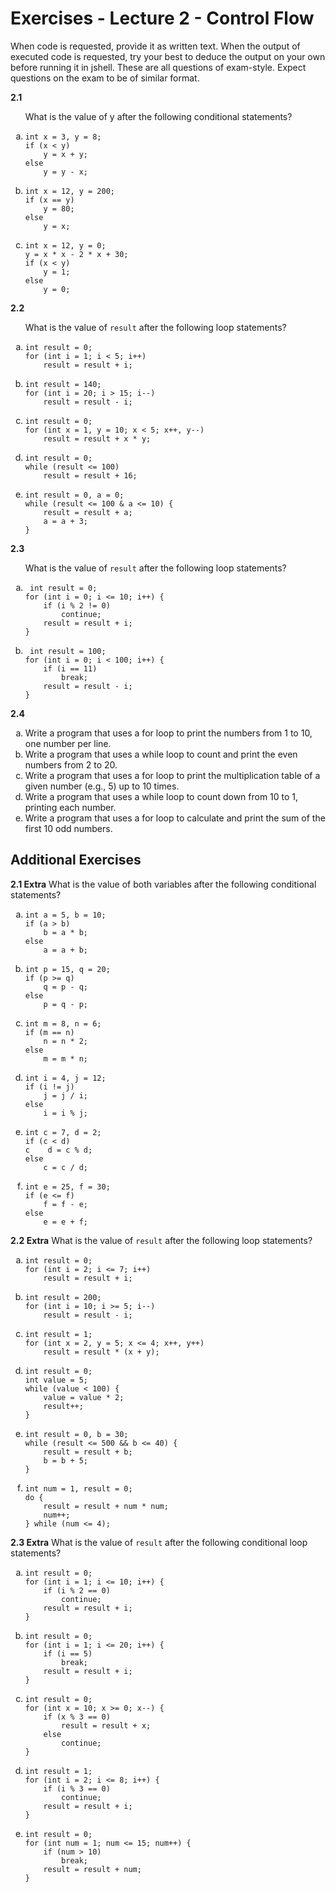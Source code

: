 # Exercises - Lecture 2 - Control Flow
When code is requested, provide it as written text. When the output of executed code is requested, try your best to deduce the output on your own before running it in jshell. These are all questions of exam-style. Expect questions on the exam to be of similar format. 

<b>2.1</b>
<ol type="a">
What is the value of y after the following conditional statements? 
<li><pre><code>int x = 3, y = 8;
if (x < y)
    y = x + y;
else
    y = y - x;
</code></pre></li>

<li><pre><code>int x = 12, y = 200;
if (x == y)
    y = 80;
else
    y = x;
</code></pre></li>

<li><pre><code>int x = 12, y = 0;
y = x * x - 2 * x + 30;
if (x < y)
    y = 1;
else
    y = 0;
</code></pre></li>
</ol>

<b>2.2</b>
<ol type="a">
What is the value of <code>result</code> after the following loop statements?
<li><pre><code>int result = 0;
for (int i = 1; i < 5; i++)
    result = result + i;
</code></pre></li>

<li><pre><code>int result = 140;
for (int i = 20; i > 15; i--)
    result = result - i;
</code></pre></li>

<li><pre><code>int result = 0;
for (int x = 1, y = 10; x < 5; x++, y--)
    result = result + x * y;
</code></pre></li>

<li><pre><code>int result = 0;
while (result <= 100)
    result = result + 16;
</code></pre></li>

<li><pre><code>int result = 0, a = 0;
while (result <= 100 & a <= 10) {
    result = result + a;
    a = a + 3;
}
</code></pre></li>
</ol>

<b>2.3</b>
<ol type="a">
What is the value of <code>result</code> after the following loop statements?
<li><pre><code> int result = 0;
for (int i = 0; i <= 10; i++) {
    if (i % 2 != 0)
        continue;
    result = result + i;
}
</code></pre></li>

<li><pre><code> int result = 100;
for (int i = 0; i < 100; i++) {
    if (i == 11)
        break;
    result = result - i;
}
</code></pre></li>
</ol>

<b>2.4</b>
<ol type="a">
<li>Write a program that uses a for loop to print the numbers from 1 to 10, one number per line.</li>
<li>Write a program that uses a while loop to count and print the even numbers from 2 to 20.</li>
<li>Write a program that uses a for loop to print the multiplication table of a given number (e.g., 5) up to 10 times.</li>
<li>Write a program that uses a while loop to count down from 10 to 1, printing each number.</li>
<li>Write a program that uses a for loop to calculate and print the sum of the first 10 odd numbers.</li>
</li>
</ol>

## Additional Exercises

<b>2.1 Extra</b>
What is the value of both variables after the following conditional statements?
<ol type="a">
<li><pre><code>int a = 5, b = 10;
if (a > b)
    b = a * b;
else
    a = a + b;
</code></pre></li>
<li><pre><code>int p = 15, q = 20;
if (p >= q)
    q = p - q;
else
    p = q - p;
</code></pre></li>
<li><pre><code>int m = 8, n = 6;
if (m == n)
    n = n * 2;
else
    m = m * n;
</code></pre></li>
<li><pre><code>int i = 4, j = 12;
if (i != j)
    j = j / i;
else
    i = i % j;
</code></pre></li>
<li><pre><code>int c = 7, d = 2;
if (c < d)
c    d = c % d;
else
    c = c / d;
</code></pre></li>
<li><pre><code>int e = 25, f = 30;
if (e <= f)
    f = f - e;
else
    e = e + f;
</code></pre></li>
</ol>

<b>2.2 Extra</b>
What is the value of `result` after the following loop statements?
<ol type="a">
<li><pre><code>int result = 0;
for (int i = 2; i <= 7; i++)
    result = result + i;
</code></pre></li>

<li><pre><code>int result = 200;
for (int i = 10; i >= 5; i--)
    result = result - i;
</code></pre></li>

<li><pre><code>int result = 1;
for (int x = 2, y = 5; x <= 4; x++, y++)
    result = result * (x + y);
</code></pre></li>

<li><pre><code>int result = 0;
int value = 5;
while (value < 100) {
    value = value * 2;
    result++;
}
</code></pre></li>

<li><pre><code>int result = 0, b = 30;
while (result <= 500 && b <= 40) {
    result = result + b;
    b = b + 5;
}
</code></pre></li>

<li><pre><code>int num = 1, result = 0;
do {
    result = result + num * num;
    num++;
} while (num <= 4);
</code></pre></li>
</ol>

<b>2.3 Extra</b>
What is the value of `result` after the following conditional loop statements?
<ol type="a">

<li><pre><code>int result = 0;
for (int i = 1; i <= 10; i++) {
    if (i % 2 == 0)
        continue;
    result = result + i;
}
</code></pre></li>

<li><pre><code>int result = 0;
for (int i = 1; i <= 20; i++) {
    if (i == 5)
        break;
    result = result + i;
}
</code></pre></li>

<li><pre><code>int result = 0;
for (int x = 10; x >= 0; x--) {
    if (x % 3 == 0)
        result = result + x;
    else
        continue;
}
</code></pre></li>

<li><pre><code>int result = 1;
for (int i = 2; i <= 8; i++) {
    if (i % 3 == 0)
        continue;
    result = result + i;
}
</code></pre></li>

<li><pre><code>int result = 0;
for (int num = 1; num <= 15; num++) {
    if (num > 10)
        break;
    result = result + num;
}
</code></pre></li>
</ol>
